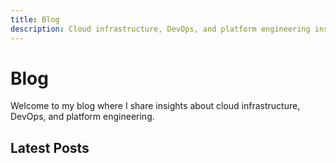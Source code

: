 ```yaml
---
title: Blog
description: Cloud infrastructure, DevOps, and platform engineering insights
---
```


# Blog

Welcome to my blog where I share insights about cloud infrastructure, DevOps, and platform engineering.

## Latest Posts